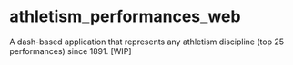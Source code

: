 # athletism_performances_web
A dash-based application that represents any athletism discipline (top 25 performances) since 1891. [WIP]
